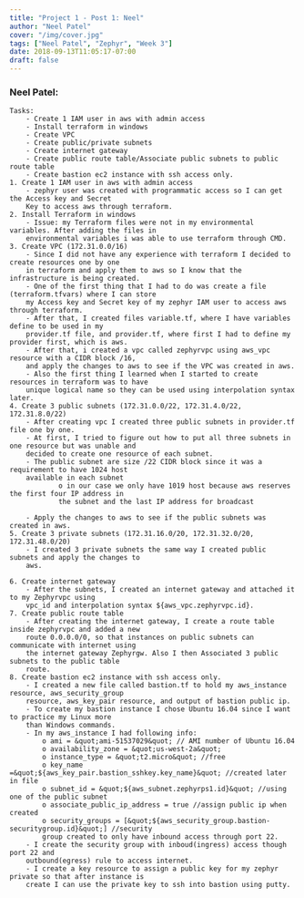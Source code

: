 ```yaml
---
title: "Project 1 - Post 1: Neel"
author: "Neel Patel"
cover: "/img/cover.jpg"
tags: ["Neel Patel", "Zephyr", "Week 3"]
date: 2018-09-13T11:05:17-07:00
draft: false
---
```

<h3>Neel Patel: </h3>

	Tasks:
		- Create 1 IAM user in aws with admin access
		- Install terraform in windows
		- Create VPC
		- Create public/private subnets
		- Create internet gateway
		- Create public route table/Associate public subnets to public route table
		- Create bastion ec2 instance with ssh access only.
	1. Create 1 IAM user in aws with admin access
		- zephyr user was created with programmatic access so I can get the Access key and Secret
		Key to access aws through terraform.
	2. Install Terraform in windows
		- Issue: my Terraform files were not in my environmental variables. After adding the files in
		environmental variables i was able to use terraform through CMD.
	3. Create VPC (172.31.0.0/16)
		- Since I did not have any experience with terraform I decided to create resources one by one
		in terraform and apply them to aws so I know that the infrastructure is being created.
		- One of the first thing that I had to do was create a file (terraform.tfvars) where I can store
		my Access key and Secret key of my zephyr IAM user to access aws through terraform.
		- After that, I created files variable.tf, where I have variables define to be used in my
		provider.tf file, and provider.tf, where first I had to define my provider first, which is aws.
		- After that, i created a vpc called zephyrvpc using aws_vpc resource with a CIDR block /16,
		and apply the changes to aws to see if the VPC was created in aws.
		- Also the first thing I learned when I started to create resources in terraform was to have
		unique logical name so they can be used using interpolation syntax later.
	4. Create 3 public subnets (172.31.0.0/22, 172.31.4.0/22, 172.31.8.0/22)
		- After creating vpc I created three public subnets in provider.tf file one by one.
		- At first, I tried to figure out how to put all three subnets in one resource but was unable and
		decided to create one resource of each subnet.
		- The public subnet are size /22 CIDR block since it was a requirement to have 1024 host
		available in each subnet
				o in our case we only have 1019 host because aws reserves the first four IP address in
				the subnet and the last IP address for broadcast

		- Apply the changes to aws to see if the public subnets was created in aws.
	5. Create 3 private subnets (172.31.16.0/20, 172.31.32.0/20, 172.31.48.0/20)
		- I created 3 private subnets the same way I created public subnets and apply the changes to
		aws.

	6. Create internet gateway
		- After the subnets, I created an internet gateway and attached it to my Zephyrvpc using
		vpc_id and interpolation syntax ${aws_vpc.zephyrvpc.id}.
	7. Create public route table
		- After creating the internet gateway, I create a route table inside zephyrvpc and added a new
		route 0.0.0.0/0, so that instances on public subnets can communicate with internet using
		the internet gateway Zephyrgw. Also I then Associated 3 public subnets to the public table
		route.
	8. Create bastion ec2 instance with ssh access only.
		- I created a new file called bastion.tf to hold my aws_instance resource, aws_security_group
		resource, aws_key_pair resource, and output of bastion public ip.
		- To create my bastion instance I chose Ubuntu 16.04 since I want to practice my Linux more
		than Windows commands.
		- In my aws_instance I had following info:
			o ami = &quot;ami-51537029&quot; // AMI number of Ubuntu 16.04
			o availability_zone = &quot;us-west-2a&quot;
			o instance_type = &quot;t2.micro&quot; //free
			o key_name =&quot;${aws_key_pair.bastion_sshkey.key_name}&quot; //created later in file
			o subnet_id = &quot;${aws_subnet.zephyrps1.id}&quot; //using one of the public subnet
			o associate_public_ip_address = true //assign public ip when created
			o security_groups = [&quot;${aws_security_group.bastion-securitygroup.id}&quot;] //security
			group created to only have inbound access through port 22.
		- I create the security group with inboud(ingress) access though port 22 and
		outbound(egress) rule to access internet.
		- I create a key resource to assign a public key for my zephyr private so that after instance is
		create I can use the private key to ssh into bastion using putty.
